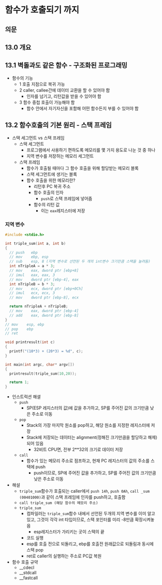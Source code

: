 # 함수가 호출되기 까지

## 의문

## 13.0 개요

## 13.1 벽돌과도 같은 함수 - 구조화된 프로그래밍

- 함수의 기능
  - 1 호출 지점으로 복귀 가능
  - 2 caller, callee간에 데이터 교환을 할 수 있어야 함
    - 인자를 넘기고, 리턴값을 받을 수 있어야 함
  - 3 함수 중첩 호출이 가능해야 함
    - 함수 안에서 자기자신을 포함해 어떤 함수든지 부를 수 있어야 함

## 13.2 함수호출의 기본 원리 - 스택 프레임

- 스택 세그먼트 vs 스택 프레임
  - 스택 세그먼트
    - 프로그램에서 사용하기 편하도록 메모리를 몇 가지 용도로 나눈 것 중 하나
    - 지역 변수를 저장하는 메모리 세그먼트
  - 스택 프레임
    - 함수가 호출될 때마다 그 함수 호출을 위해 할당받는 메모리 블록
    - 스택 세그먼트에 생기는 블록
    - 함수 호출을 위한 메모리란?
      - 리턴후 PC 복귀 주소
      - 함수 호출의 인자
        - `push`로 스택 프레임에 넣어줌
      - 함수의 리턴 값
        - 이는 `eax`레지스터에 저장

### 지역 변수

```c
#include <stdio.h>

int triple_sum(int a, int b)
{
  // push   ebp
  // mov    ebp, esp
  // sub    esp, 8 (지역 변수로 선언된 두 개의 int변수 크기만큼 스택을 늘려둠)
  int nTripleA = a * 3;
  // mov    eax, dword ptr [ebp+8]
  // imul   eax, eax, 3
  // mov    dword ptr [ebp-4], eax
  int nTripleB = b * 3;
  // mov    ecx, dword ptr [ebp+0Ch]
  // imul   ecx, ecx, 3
  // mov    dword ptr [ebp-8], ecx

  return nTripleA + nTripleB;
  // mov    eax, dword ptr [ebp-4]
  // add    eax, dword ptr [ebp-8]
}
// mov    esp, ebp
// pop    ebp
// ret

void printresult(int c)
{
  printf("(10*3) + (20*3) = %d", c);
}

int main(int argc, char* argv[])
{
  printresult(triple_sum(10,20));

  return 1;
}
```

- 인스트럭션 해셜
  - `push`
    - SP(ESP 레지스터의 값)에 값을 추가하고, SP를 주어진 값의 크기만큼 낮은 주소로 이동
  - `pop`
    - Stack의 가장 마지막 원소를 pop하고, 해당 원소를 지정한 레지스터에 저장
    - Stack에 저장되는 데이터는 alignment(정해진 크기만큼을 할당하고 해제)되어 있음
      - 32비트 CPU면, 전부 2**32의 크기로 데이터 저장
  - `call`
    - 함수가 있는 메모리 주소로 점프하고, 현재 PC 레지스터의 값의 주소를 스택에 push
      - push이므로, SP에 주어진 값을 추가하고, SP를 주어진 값의 크기만큼 낮은 주소로 이동
- 해설
  - `triple_sum`함수가 호출되는 caller에서 `push 14h`, `push 0Ah`, `call _sum (00401000)`과 같이 스택 프레임에 인자를 push하고, 호출함
  - `call triple_sum (해당 함수의 메모리 주소)`
  - `triple_sum`
    - 컴파일러는 `triple_sum`함수 내에서 선언된 두개의 지역 변수를 이미 알고 있고, 그것이 각각 int 타입이므로, 스택 포인터를 미리 -8만큼 확장시켜놓음
      - esp레지스터가 가리키는 곳이 스택의 끝
    - 코드 실행
    - esp를 호출 전으로 되돌리고, ebp를 호출전 원래값으로 되돌림과 동시에 스택 pop
    - ret로 caller의 실행하는 주소로 PC값 복원
- 함수 호출 규약
  - __cdecl
  - __stdcall
  - __fastcall
